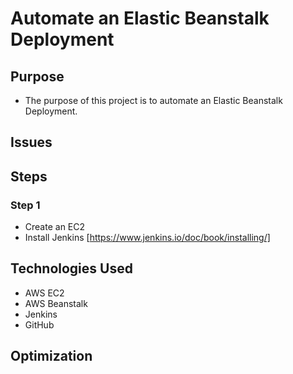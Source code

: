 # Automate an Elastic Beanstalk Deployment

## Purpose
* The purpose of this project is to automate an Elastic Beanstalk Deployment.
  

## Issues

## Steps

### Step 1
* Create an EC2
* Install Jenkins [https://www.jenkins.io/doc/book/installing/]

## Technologies Used
* AWS EC2
* AWS Beanstalk
* Jenkins
* GitHub


## Optimization
